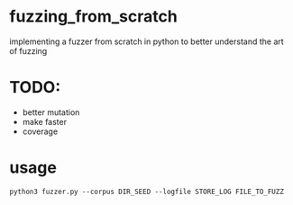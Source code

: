 # fuzzing_from_scratch
implementing a fuzzer from scratch in python to better understand the art of fuzzing

# TODO:
- better mutation
- make faster
- coverage

# usage
```
python3 fuzzer.py --corpus DIR_SEED --logfile STORE_LOG FILE_TO_FUZZ
```
